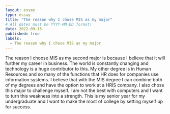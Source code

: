 ```yaml
---
layout: essay
type: essay
title: "The reason why I chose MIS as my major"
# All dates must be YYYY-MM-DD format!
date: 2022-09-15
published: true
labels:
  - The reason why I chose MIS as my major 
---
```


The reason I choose MIS as my second major is because I believe that it will further my career in business. The world is constantly changing and technology is a huge contributor to this. My other degree is in Human Resources and so many of the functions that HR does for companies use information systems. I believe that with the MIS degree I can combine both of my degrees and have the option to work at a HRIS company. I also chose this major to challenge myself. I am not the best with computers and I want to turn this weakness into a strength. This is my senior year for my undergraduate and I want to make the most of college by setting myself up for success. 
